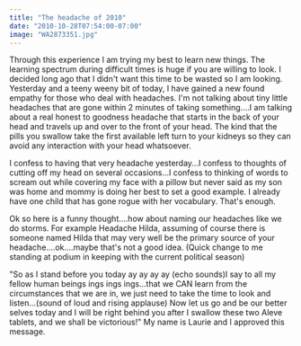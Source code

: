 ```yaml
---
title: "The headache of 2010"
date: "2010-10-28T07:54:00-07:00"
image: "WA2873351.jpg"
---
```


Through this experience I am trying my best to learn new things. The learning spectrum during difficult times is huge if you are willing to look. I decided long ago that I didn't want this time to be wasted so I am looking. 
Yesterday and a teeny weeny bit of today, I have gained a new found empathy for those who deal with headaches. 
I'm not talking about tiny little headaches that are gone within 2 minutes of taking something....I am talking about a real honest to goodness headache that starts in the back of your head and travels up and over to the front of your head. The kind that the pills you swallow take the first available left turn to your kidneys so they can avoid any interaction with your head whatsoever.

I confess to having that very headache yesterday...I confess to thoughts of cutting off my head on several occasions...I confess to thinking of words to scream out while covering my face with a pillow but never said as my son was home and mommy is doing her best to set a good example. I already have one child that has gone rogue with her vocabulary. That's enough. 

Ok so here is a funny thought....how about naming our headaches like we do storms.  For example Headache Hilda, assuming of course there is someone named Hilda that may very well be the primary source of your headache....ok....maybe that's not a good idea. 
(Quick change to me standing at podium in keeping with the current political season)

"So as I stand before you today ay ay ay ay (echo sounds)I say to all my fellow human beings ings ings ings...that we CAN learn from the circumstances that we are in, we just need to take the time to look and listen...(sound of loud and rising applause) Now let us go and be our better selves today and I will be right behind you after I swallow these two Aleve tablets, and we shall be victorious!"
My name is Laurie and I approved this message.